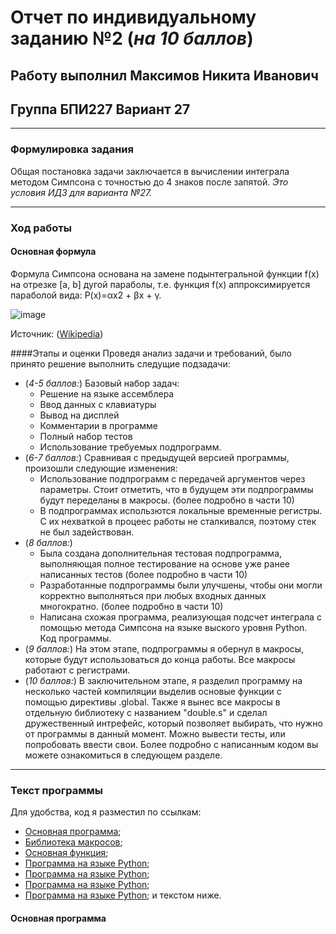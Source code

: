 # Отчет по индивидуальному заданию №2 (*на 10 баллов*)
## Работу выполнил Максимов Никита Иванович 
## Группа БПИ227 Вариант 27
___
### Формулировка задания
Общая постановка задачи заключается в вычислении интеграла методом Симпсона с точностью до 4 знаков после запятой.
*Это условия ИДЗ для варианта №27.*
___
### Ход работы
#### Основная формула
Формула Симпсона основана на замене подынтегральной функции f(x) на отрезке [a, b] дугой параболы, т.е. функция f(x) аппроксимируется параболой вида: P(x)=αx2 + βx + γ.

![image](https://github.com/waksimusss/IDZ_Rars_2/assets/113054845/f9414f7a-434a-4d33-be0e-5a3d8512a5f9)

Источник: ([Wikipedia](https://en.wikipedia.org/wiki/Simpson%27s_rule))

####Этапы и оценки
Проведя анализ задачи и требований, было принято решение выполнить следущие подзадачи:
+ (*4-5 баллов:*) Базовый набор задач:
  + Решение на языке ассемблера
  + Ввод данных с клавиатуры
  + Вывод на дисплей
  + Комментарии в программе
  + Полный набор тестов
  + Использование требуемых подпрограмм.
+ (*6-7 баллов:*) Сравнивая с предыдущей версией программы, произошли следующие изменения:
  + Использование подпрограмм с передачей аргументов через параметры. Стоит отметить, что в будущем эти подпрограммы будут переделаны в макросы. (более подробно в части 10)
  + В подпрограммах использются локальные временные регистры. С их нехваткой в процеес работы не сталкивался, поэтому стек не был задействован.
+ (*8 баллов:*)
  + Была создана дополнительная тестовая подпрограмма, выполняющая полное тестирование на основе уже ранее написанных тестов (более подробно в части 10)
  + Разработанные подпрограммы были улучшены, чтобы они могли корректно выполняться при любых входных данных многократно. (более подробно в части 10)
  + Написана схожая программа, реализующая подсчет интеграла с помощью метода Симпсона на языке выского уровня Python. Код программы.
+ (*9 баллов:*) На этом этапе, подпрограммы я обернул в макросы, которые будут использоваться до конца работы. Все макросы работают с регистрами.
+ (*10 баллов:*) В заключительном этапе, я разделил программу на несколько частей компиляции выделив основые функции с помощью директивы .global. Также я вынес все макросы в отдельную библиотеку с названием "double.s" и сделал дружественный интрефейс, который позволяет выбирать, что нужно от программы в данный момент. Можно вывести тесты, или попробовать ввести свои.
Более подробно с написанным кодом вы можете ознакомиться в следующем разделе.
___
### Текст программы
Для удобства, код я разместил по ссылкам:
+ [Основная программа](IDZ2.asm);
+ [Библиотека макросов](double.s);
+ [Основная функция](simpson_func.asm);
+ [Программа на языке Python](IDZ.py);
+ [Программа на языке Python](IDZ.py);
+ [Программа на языке Python](IDZ.py);
+ [Программа на языке Python](IDZ.py);
и текстом ниже.
#### Основная программа
